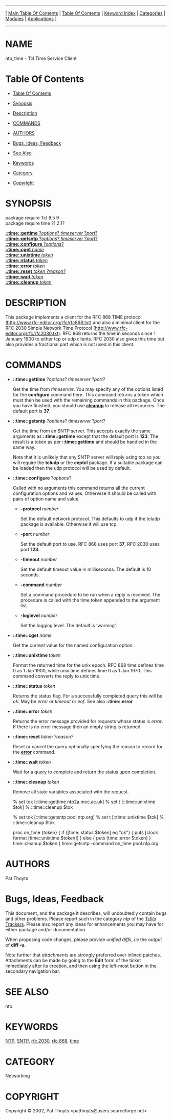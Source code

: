 
[//000000001]: # (ntp\_time \- Network Time Facilities)
[//000000002]: # (Generated from file 'ntp\_time\.man' by tcllib/doctools with format 'markdown')
[//000000003]: # (Copyright &copy; 2002, Pat Thoyts <patthoyts@users\.sourceforge\.net>)
[//000000004]: # (ntp\_time\(n\) 1\.2\.1 tcllib "Network Time Facilities")

<hr> [ <a href="../../../../toc.md">Main Table Of Contents</a> &#124; <a
href="../../../toc.md">Table Of Contents</a> &#124; <a
href="../../../../index.md">Keyword Index</a> &#124; <a
href="../../../../toc0.md">Categories</a> &#124; <a
href="../../../../toc1.md">Modules</a> &#124; <a
href="../../../../toc2.md">Applications</a> ] <hr>

# NAME

ntp\_time \- Tcl Time Service Client

# <a name='toc'></a>Table Of Contents

  - [Table Of Contents](#toc)

  - [Synopsis](#synopsis)

  - [Description](#section1)

  - [COMMANDS](#section2)

  - [AUTHORS](#section3)

  - [Bugs, Ideas, Feedback](#section4)

  - [See Also](#seealso)

  - [Keywords](#keywords)

  - [Category](#category)

  - [Copyright](#copyright)

# <a name='synopsis'></a>SYNOPSIS

package require Tcl 8\.5 9  
package require time ?1\.2\.1?  

[__::time::gettime__ ?*options*? *timeserver* ?*port*?](#1)  
[__::time::getsntp__ ?*options*? *timeserver* ?*port*?](#2)  
[__::time::configure__ ?*options*?](#3)  
[__::time::cget__ *name*](#4)  
[__::time::unixtime__ *token*](#5)  
[__::time::status__ *token*](#6)  
[__::time::error__ *token*](#7)  
[__::time::reset__ *token* *?reason?*](#8)  
[__::time::wait__ *token*](#9)  
[__::time::cleanup__ *token*](#10)  

# <a name='description'></a>DESCRIPTION

This package implements a client for the RFC 868 TIME protocol
\([http://www\.rfc\-editor\.org/rfc/rfc868\.txt](http://www\.rfc\-editor\.org/rfc/rfc868\.txt)\)
and also a minimal client for the RFC 2030 Simple Network Time Protocol
\([http://www\.rfc\-editor\.org/rfc/rfc2030\.txt](http://www\.rfc\-editor\.org/rfc/rfc2030\.txt)\)\.
RFC 868 returns the time in seconds since 1 January 1900 to either tcp or udp
clients\. RFC 2030 also gives this time but also provides a fractional part which
is not used in this client\.

# <a name='section2'></a>COMMANDS

  - <a name='1'></a>__::time::gettime__ ?*options*? *timeserver* ?*port*?

    Get the time from *timeserver*\. You may specify any of the options listed
    for the __configure__ command here\. This command returns a token which
    must then be used with the remaining commands in this package\. Once you have
    finished, you should use __[cleanup](\.\./\.\./\.\./\.\./index\.md\#cleanup)__
    to release all resources\. The default port is __37__\.

  - <a name='2'></a>__::time::getsntp__ ?*options*? *timeserver* ?*port*?

    Get the time from an SNTP server\. This accepts exactly the same arguments as
    __::time::gettime__ except that the default port is __123__\. The
    result is a token as per __::time::gettime__ and should be handled in
    the same way\.

    Note that it is unlikely that any SNTP server will reply using tcp so you
    will require the __tcludp__ or the __ceptcl__ package\. If a suitable
    package can be loaded then the udp protocol will be used by default\.

  - <a name='3'></a>__::time::configure__ ?*options*?

    Called with no arguments this command returns all the current configuration
    options and values\. Otherwise it should be called with pairs of option name
    and value\.

      * __\-protocol__ *number*

        Set the default network protocol\. This defaults to udp if the tcludp
        package is available\. Otherwise it will use tcp\.

      * __\-port__ *number*

        Set the default port to use\. RFC 868 uses port __37__, RFC 2030 uses
        port __123__\.

      * __\-timeout__ *number*

        Set the default timeout value in milliseconds\. The default is 10
        seconds\.

      * __\-command__ *number*

        Set a command procedure to be run when a reply is received\. The
        procedure is called with the time token appended to the argument list\.

      * __\-loglevel__ *number*

        Set the logging level\. The default is 'warning'\.

  - <a name='4'></a>__::time::cget__ *name*

    Get the current value for the named configuration option\.

  - <a name='5'></a>__::time::unixtime__ *token*

    Format the returned time for the unix epoch\. RFC 868 time defines time 0 as
    1 Jan 1900, while unix time defines time 0 as 1 Jan 1970\. This command
    converts the reply to unix time\.

  - <a name='6'></a>__::time::status__ *token*

    Returns the status flag\. For a successfully completed query this will be
    *ok*\. May be *error* or *timeout* or *eof*\. See also
    __::time::error__

  - <a name='7'></a>__::time::error__ *token*

    Returns the error message provided for requests whose status is *error*\.
    If there is no error message then an empty string is returned\.

  - <a name='8'></a>__::time::reset__ *token* *?reason?*

    Reset or cancel the query optionally specfying the reason to record for the
    __[error](\.\./\.\./\.\./\.\./index\.md\#error)__ command\.

  - <a name='9'></a>__::time::wait__ *token*

    Wait for a query to complete and return the status upon completion\.

  - <a name='10'></a>__::time::cleanup__ *token*

    Remove all state variables associated with the request\.

    % set tok [::time::gettime ntp2a.mcc.ac.uk]
    % set t [::time::unixtime $tok]
    % ::time::cleanup $tok

    % set tok [::time::getsntp pool.ntp.org]
    % set t [::time::unixtime $tok]
    % ::time::cleanup $tok

    proc on_time {token} {
       if {[time::status $token] eq "ok"} {
          puts [clock format [time::unixtime $token]]
       } else {
          puts [time::error $token]
       }
       time::cleanup $token
    }
    time::getsntp -command on_time pool.ntp.org

# <a name='section3'></a>AUTHORS

Pat Thoyts

# <a name='section4'></a>Bugs, Ideas, Feedback

This document, and the package it describes, will undoubtedly contain bugs and
other problems\. Please report such in the category *ntp* of the [Tcllib
Trackers](http://core\.tcl\.tk/tcllib/reportlist)\. Please also report any ideas
for enhancements you may have for either package and/or documentation\.

When proposing code changes, please provide *unified diffs*, i\.e the output of
__diff \-u__\.

Note further that *attachments* are strongly preferred over inlined patches\.
Attachments can be made by going to the __Edit__ form of the ticket
immediately after its creation, and then using the left\-most button in the
secondary navigation bar\.

# <a name='seealso'></a>SEE ALSO

ntp

# <a name='keywords'></a>KEYWORDS

[NTP](\.\./\.\./\.\./\.\./index\.md\#ntp), [SNTP](\.\./\.\./\.\./\.\./index\.md\#sntp),
[rfc 2030](\.\./\.\./\.\./\.\./index\.md\#rfc\_2030), [rfc
868](\.\./\.\./\.\./\.\./index\.md\#rfc\_868), [time](\.\./\.\./\.\./\.\./index\.md\#time)

# <a name='category'></a>CATEGORY

Networking

# <a name='copyright'></a>COPYRIGHT

Copyright &copy; 2002, Pat Thoyts <patthoyts@users\.sourceforge\.net>

